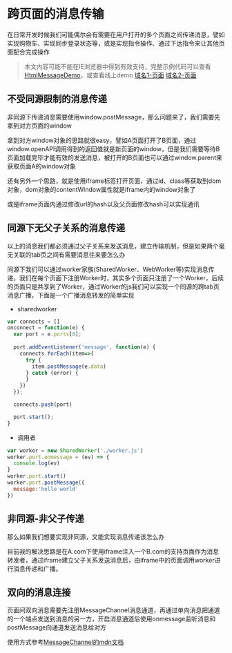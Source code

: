 # 跨页面的消息传输

在日常开发时候我们可能偶尔会有需要在用户打开的多个页面之间传递消息，譬如实现购物车、实现同步登录状态等，或是实现指令操作、通过下达指令来让其他页面配合完成操作

> 本文内容可能不能在IE浏览器中得到有效支持，完整示例代码可以查看[HtmlMessageDemo](https://github.com/fenyuluoshang/HtmlMessageDemo)，或查看线上demo  [域名1-页面](https://blog.fenyu.club/messageDemo/)  [域名2-页面](https://fenyu.club/messageDemo/)

## 不受同源限制的消息传递

非同源下传递消息需要使用window.postMessage，那么问题来了，我们需要先拿到对方页面的window

拿到对方window对象的思路就很easy，譬如A页面打开了B页面，通过window.openAPI调用得到的返回值就是新页面的window，但是我们需要等待B页面加载完毕才能有效的发送消息，被打开的B页面也可以通过window.parent来获取页面A的window对象

还有另外一个思路，就是使用iframe标签打开页面，通过id、class等获取到dom对象，dom对象的contentWindow属性就是iframe内的window对象了

或是iframe页面内通过修改url的hash以及父页面修改hash可以实现通讯

## 同源下无父子关系的消息传递

以上的消息我们都必须通过父子关系来发送消息，建立传输机制，但是如果两个毫无关联的tab页之间有需要消息往来要怎么办

同源下我们可以通过worker家族(SharedWorker、WebWorker等)实现消息传递，我们在每个页面下注册Worker时，其实多个页面只注册了一个Worker，后续的页面只是共享到了Worker，通过Worker的js我们可以实现一个同源的跨tab页消息广播，下面是一个广播消息转发的简单实现

- sharedworker
```javascript
var connects = []
onconnect = function(e) {
  var port = e.ports[0];
  
  port.addEventListener('message', function(e) {
    connects.forEach(item=>{
      try {
        item.postMessage(e.data)
      } catch (error) {
      }
    })
  });

  connects.push(port)

  port.start();
}
```

- 调用者
```javascript
var worker = new SharedWorker('./worker.js')
worker.port.onmessage = (ev) => {
  console.log(ev)
}
worker.port.start()
worker.port.postMessage({
  message:'hello world'
})
```

## 非同源-非父子传递

那么如果我们想要实现非同源，又能实现消息传递该怎么办

目前我的解决思路是在A.com下使用iframe注入一个B.com的支持页面作为消息转发者，通过iframe建立父子关系发送消息后，由iframe中的页面调用worker进行消息传递和广播。

## 双向的消息连接

页面间双向消息需要先注册MessageChannel消息通道，再通过单向消息把通道的一个端点发送到消息的另一方，开启消息通道后使用onmessage监听消息和postMessage向通道发送消息给对方

使用方式参考[MessageChannel的mdn文档](https://developer.mozilla.org/zh-CN/docs/Web/API/MessageChannel)